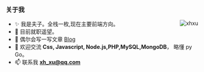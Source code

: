 ### 关于我
<!-- <img align="right" src="https://github-readme-stats.vercel.app/api?username=xhxu&show_icons=true&icon_color=0366d6&text_color=24292e&bg_color=ffffff&hide_title=true" alt="xhxu" /> -->
<img align="right" style="margin-left:0px;" src="https://github-readme-stats.vercel.app/api/top-langs/?username=xhxu&layout=compact" alt="xhxu" />

<div align="left" class="d-flex">

- ✨ 我是夫子。全栈一枚,现在主要前端方向。
- 🔭 目前就职遥望。
- 📝 偶尔会写一写文章 [Blog](http://xhxu.github.io/)
- 💬 欢迎交流 **Css, Javascript, Node.js,PHP,MySQL,MongoDB**， 略懂 py Go。
- 📫 联系我 **xh_xu@qq.com**
</div>

<!--
**xhxu/xhxu** is a ✨ _special_ ✨ repository because its `README.md` (this file) appears on your GitHub profile.

Here are some ideas to get you started:

- 🔭 I’m currently working on ...
- 🌱 I’m currently learning ...
- 👯 I’m looking to collaborate on ...
- 🤔 I’m looking for help with ...
- 💬 Ask me about ...
- 📫 How to reach me: ...
- 😄 Pronouns: ...
- ⚡ Fun fact: ...
-->
